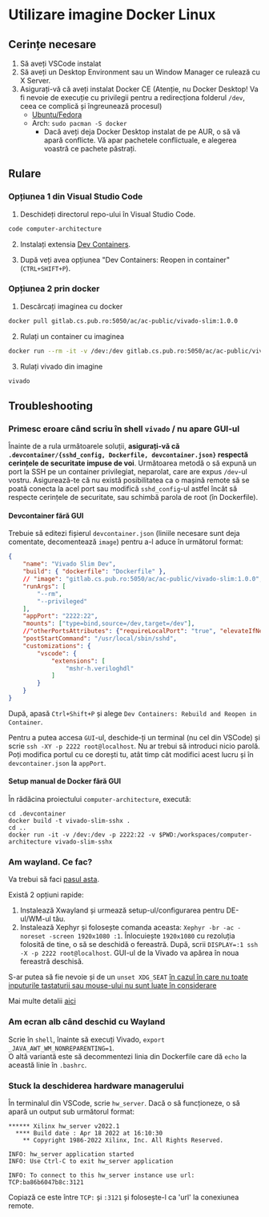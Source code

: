 # Utilizare imagine Docker Linux

## Cerințe necesare
1. Să aveți VSCode instalat
2. Să aveți un Desktop Environment sau un Window Manager ce rulează cu X Server.
3. Asigurați-vă că aveți instalat Docker CE (Atenție, nu Docker Desktop! Va fi nevoie de execuție cu privilegii pentru a redirecționa folderul `/dev`, ceea ce complică și îngreunează procesul)
   - [Ubuntu/Fedora](https://docs.docker.com/engine/install/)
   - Arch: ```sudo pacman -S docker```
      * Dacă aveți deja Docker Desktop instalat de pe AUR, o să vă apară conflicte. 
	    Vă apar pachetele conflictuale, e alegerea voastră ce pachete păstrați.

## Rulare

### Opțiunea 1 din Visual Studio Code

1. Deschideți directorul repo-ului în Visual Studio Code.
```bash
code computer-architecture
```

2. Instalați extensia [Dev Containers](https://marketplace.visualstudio.com/items?itemName=ms-vscode-remote.remote-containers).

3. După veți avea opțiunea "Dev Containers: Reopen in container" (`CTRL+SHIFT+P`).

### Opțiunea 2 prin docker

1. Descărcați imaginea cu docker
```bash
docker pull gitlab.cs.pub.ro:5050/ac/ac-public/vivado-slim:1.0.0
```

2. Rulați un container cu imaginea
```bash
docker run --rm -it -v /dev:/dev gitlab.cs.pub.ro:5050/ac/ac-public/vivado-slim:1.0.0 /bin/bash
```

3. Rulați vivado din imagine
```bash
vivado
```

## Troubleshooting
### Primesc eroare când scriu în shell ```vivado``` / nu apare GUI-ul
Înainte de a rula următoarele soluții, **asigurați-vă că `.devcontainer/{sshd_config, Dockerfile, devcontainer.json}` respectă cerințele de securitate impuse de voi**. 
Următoarea metodă o să expună un port la SSH pe un container privilegiat, neparolat, care are expus `/dev`-ul vostru. Asigurează-te că nu există posibilitatea ca o mașină remote să se poată conecta la acel port sau modifică `sshd_config`-ul astfel încât să respecte cerințele de securitate, sau schimbă parola de root (în Dockerfile).

#### Devcontainer fără GUI
Trebuie să editezi fișierul `devcontainer.json` (liniile necesare sunt deja comentate, decomentează `image`) pentru a-l aduce în următorul format:
```json
{
	"name": "Vivado Slim Dev",
	"build": { "dockerfile": "Dockerfile" },
	// "image": "gitlab.cs.pub.ro:5050/ac/ac-public/vivado-slim:1.0.0",
	"runArgs": [
		"--rm",
		"--privileged"
	],
	"appPort": "2222:22",
	"mounts": ["type=bind,source=/dev,target=/dev"],
	//"otherPortsAttributes": {"requireLocalPort": "true", "elevateIfNeeded" : "true"},
	"postStartCommand": "/usr/local/sbin/sshd",
	"customizations": {
		"vscode": {
			"extensions": [
				"mshr-h.veriloghdl"
			]
		}
	}
}
```
După, apasă ```Ctrl+Shift+P``` și alege ```Dev Containers: Rebuild and Reopen in Container```.

Pentru a putea accesa `GUI`-ul, deschide-ți un terminal (nu cel din VSCode) și scrie ```ssh -XY -p 2222 root@localhost```. 
Nu ar trebui să introduci nicio parolă. 
Poți modifica portul cu ce dorești tu, atât timp cât modifici acest lucru și în `devcontainer.json` la `appPort`.

#### Setup manual de Docker fără GUI
În rădăcina proiectului `computer-architecture`, execută:
```
cd .devcontainer
docker build -t vivado-slim-sshx .
cd ..
docker run -it -v /dev:/dev -p 2222:22 -v $PWD:/workspaces/computer-architecture vivado-slim-sshx
```
### Am wayland. Ce fac?
Va trebui să faci [pasul asta](#primesc-eroare-cand-scriu-in-shell-vivadonu-apare-gui-ul).

Există 2 opțiuni rapide:
1. Instalează Xwayland și urmează setup-ul/configurarea pentru DE-ul/WM-ul tău.
2. Instalează Xephyr și folosește comanda aceasta: ```Xephyr -br -ac -noreset -screen 1920x1080 :1```. 
Înlocuiește `1920x1080` cu rezoluția folosită de tine, o să se deschidă o fereastră. 
După, scrii ```DISPLAY=:1 ssh -X -p 2222 root@localhost```. 
GUI-ul de la Vivado va apărea în noua fereastră deschisă.

S-ar putea să fie nevoie și de un ```unset XDG_SEAT``` [în cazul în care nu toate inputurile tastaturii sau mouse-ului nu sunt luate în considerare](https://unix.stackexchange.com/questions/690782/mouse-and-keyboard-not-getting-captured-by-xephyr)

Mai multe detalii [aici](https://www.dbts-analytics.com/notesxfwdgb.html)

### Am ecran alb când deschid cu Wayland
Scrie în `shell`, înainte să execuți Vivado, ```export _JAVA_AWT_WM_NONREPARENTING=1```.  
O altă variantă este să decommentezi linia din Dockerfile care dă `echo` la această linie în `.bashrc`.

### Stuck la deschiderea hardware managerului
În terminalul din VSCode, scrie ```hw_server```. 
Dacă o să funcționeze, o să apară un output sub următorul format:
```
****** Xilinx hw_server v2022.1
  **** Build date : Apr 18 2022 at 16:10:30
    ** Copyright 1986-2022 Xilinx, Inc. All Rights Reserved.

INFO: hw_server application started
INFO: Use Ctrl-C to exit hw_server application

INFO: To connect to this hw_server instance use url: TCP:ba86b6047b8c:3121
```
Copiază ce este între `TCP:` și `:3121` și folosește-l ca 'url' la conexiunea remote.

